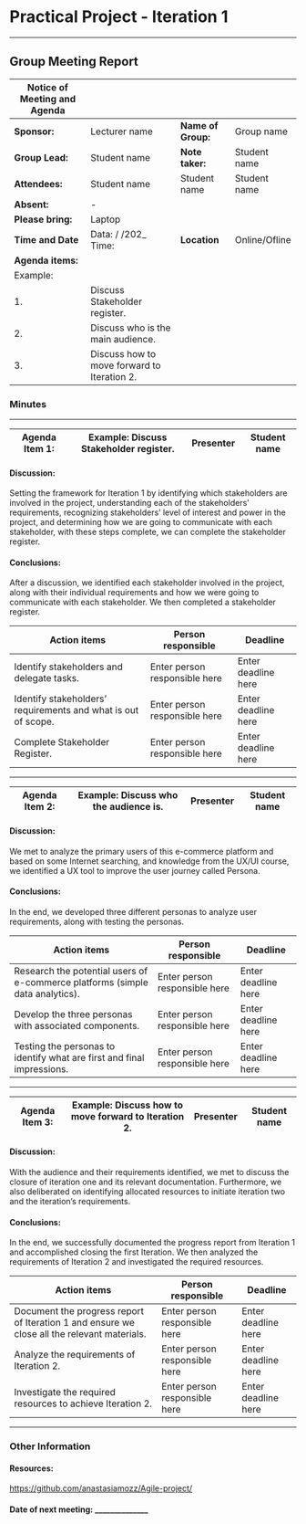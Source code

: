 # Practical Project - Iteration 1
---

## Group Meeting Report

| Notice of Meeting and Agenda |                     |                       |                   |
|------------------------------|---------------------|-----------------------|-------------------|
| **Sponsor:**                 |  Lecturer name      | **Name of Group:**    | Group name        |
| **Group Lead:**              |  Student name       | **Note taker:**       | Student name      |
| **Attendees:**               |  Student name       |  Student name         | Student name      |
| **Absent:**                  | -                   |                       |                   |
| **Please bring:**            | Laptop              |                       |                   |
| **Time and Date**            |Data:   /  /202_ Time:    | **Location**        | Online/Ofline     |
| **Agenda items:**    
|Example:                     
| 1.                           |Discuss Stakeholder register.                                    |              
| 2.                           |Discuss who is the main audience.                                |         
| 3.                           |Discuss how to move forward to Iteration 2.                      | 

### Minutes
---

| Agenda Item 1:|**Example: Discuss Stakeholder register.**|Presenter|**Student name**|
|---------------|------------------------|---------|----------------| 


#### Discussion:

Setting the framework for Iteration 1 by identifying which stakeholders are involved in the project, understanding each of the stakeholders' requirements, recognizing stakeholders’ level of interest and power in the project, and determining how we are going to communicate with each stakeholder, with these steps complete, we can complete the stakeholder register. 

#### Conclusions:

After a discussion, we identified each stakeholder involved in the project, along with their individual requirements and how we were going to communicate with each stakeholder. We then completed a stakeholder register.

|     Action items                   | Person responsible | Deadline   |
|------------------------------------|--------------------|------------|
| Identify stakeholders and delegate tasks.|Enter person responsible here| Enter deadline here |
| Identify stakeholders’ requirements and what is out of scope. |Enter person responsible here|Enter deadline here|
| Complete Stakeholder Register.      |Enter person responsible here|Enter deadline here|

---

| Agenda Item 2:|**Example: Discuss who the audience is.**|Presenter|**Student name**|
|---------------|------------------------|---------|--------------| 


#### Discussion:

We met to analyze the primary users of this e-commerce platform and based on some Internet searching, and knowledge from the UX/UI course, we identified a UX tool to improve the user journey called Persona. 

#### Conclusions:

In the end, we developed three different personas to analyze user requirements, along with testing the personas. 

|     Action items                   | Person responsible  | Deadline   |
|------------------------------------|---------------------|------------|
| Research the potential users of e-commerce platforms (simple data analytics). |Enter person responsible here|Enter deadline here|
| Develop the three personas with associated components.                        |Enter person responsible here|Enter deadline here|
| Testing the personas to identify what are first and final impressions.        |Enter person responsible here|Enter deadline here|

---

| Agenda Item 3:|**Example: Discuss how to move forward to Iteration 2.**|Presenter|**Student name**|
|---------------|------------------------------|---------|--------------| 

#### Discussion:

With the audience and their requirements identified, we met to discuss the closure of iteration one and its relevant documentation. Furthermore, we also deliberated on identifying allocated resources to initiate iteration two and the iteration’s requirements. 

#### Conclusions:

In the end, we successfully documented the progress report from Iteration 1 and accomplished closing the first Iteration. We then analyzed the requirements of Iteration 2 and investigated the required resources.

| Action items                                                       | Person responsible |  Deadline  |
|----------------------------------------------------------------------------|------------|------------|
| Document the progress report of Iteration 1 and ensure we close all the relevant materials.|Enter person responsible here|Enter deadline here|
| Analyze the requirements of Iteration 2.  |Enter person responsible here|Enter deadline here|
| Investigate the required resources to achieve Iteration 2. |Enter person responsible here|Enter deadline here|

---

### Other Information

#### Resources:

https://github.com/anastasiamozz/Agile-project/ 


#### Date of next meeting: ______________

